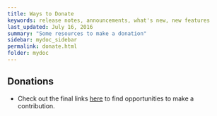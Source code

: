 ```yaml
---
title: Ways to Donate
keywords: release notes, announcements, what's new, new features
last_updated: July 16, 2016
summary: "Some resources to make a donation"
sidebar: mydoc_sidebar
permalink: donate.html
folder: mydoc
---
```


## Donations
- Check out the final links <a href="https://linktr.ee/stopline3">here</a> to find opportunities to make a contribution.
  
